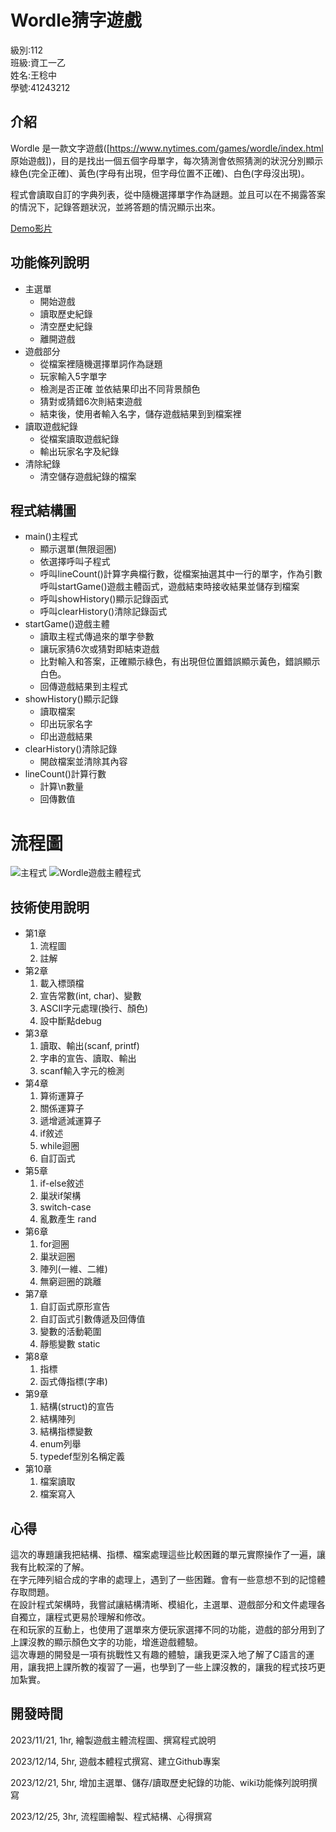 # Wordle猜字遊戲
級別:112<br>
班級:資工一乙<br>
姓名:王稔中<br>
學號:41243212<br>
## 介紹
Wordle 是一款文字遊戲([https://www.nytimes.com/games/wordle/index.html 原始遊戲])，目的是找出一個五個字母單字，每次猜測會依照猜測的狀況分別顯示綠色(完全正確)、黃色(字母有出現，但字母位置不正確)、白色(字母沒出現)。

程式會讀取自訂的字典列表，從中隨機選擇單字作為謎題。並且可以在不揭露答案的情況下，記錄答題狀況，並將答題的情況顯示出來。

[Demo影片](https://www.youtube.com/watch?v=egJnifGDWL0)

## 功能條列說明

* 主選單
    * 開始遊戲
    * 讀取歷史紀錄
    * 清空歷史紀錄
    * 離開遊戲
* 遊戲部分
    * 從檔案裡隨機選擇單詞作為謎題
    * 玩家輸入5字單字
    * 檢測是否正確 並依結果印出不同背景顏色
    * 猜對或猜錯6次則結束遊戲
    * 結束後，使用者輸入名字，儲存遊戲結果到到檔案裡
* 讀取遊戲紀錄
    * 從檔案讀取遊戲紀錄
    * 輸出玩家名字及紀錄
* 清除紀錄
    * 清空儲存遊戲紀錄的檔案

## 程式結構圖

* main()主程式
    * 顯示選單(無限迴圈)
    * 依選擇呼叫子程式
    * 呼叫lineCount()計算字典檔行數，從檔案抽選其中一行的單字，作為引數呼叫startGame()遊戲主體函式，遊戲結束時接收結果並儲存到檔案
    * 呼叫showHistory()顯示記錄函式
    * 呼叫clearHistory()清除記錄函式
* startGame()遊戲主體
    * 讀取主程式傳過來的單字參數
    * 讓玩家猜6次或猜對即結束遊戲
    * 比對輸入和答案，正確顯示綠色，有出現但位置錯誤顯示黃色，錯誤顯示白色。
    * 回傳遊戲結果到主程式
* showHistory()顯示記錄
    * 讀取檔案
    * 印出玩家名字
    * 印出遊戲結果
* clearHistory()清除記錄
    * 開啟檔案並清除其內容
* lineCount()計算行數
    * 計算\n數量
    * 回傳數值


# 流程圖
![主程式](https://i.imgup.co/pi5xs.png)
![Wordle遊戲主體程式](https://i.imgup.co/piziY.jpg)

## 技術使用說明
* 第1章
    1. 流程圖
    2. 註解
* 第2章
    1. 載入標頭檔
    2. 宣告常數(int, char)、變數
    3. ASCII字元處理(換行、顏色)
    4. 設中斷點debug
* 第3章
    1. 讀取、輸出(scanf, printf)
    2. 字串的宣告、讀取、輸出
    3. scanf輸入字元的檢測
* 第4章
    1. 算術運算子
    2. 關係運算子
    3. 遞增遞減運算子
    4. if敘述
    5. while迴圈
    6. 自訂函式
* 第5章
    1. if-else敘述
    2. 巢狀if架構
    3. switch-case
    4. 亂數產生 rand
* 第6章
    1. for迴圈
    2. 巢狀迴圈
    3. 陣列(一維、二維)
    4. 無窮迴圈的跳離
* 第7章
    1. 自訂函式原形宣告
    2. 自訂函式引數傳遞及回傳值
    3. 變數的活動範圍
    4. 靜態變數 static
* 第8章
    1. 指標
    2. 函式傳指標(字串)
* 第9章
    1. 結構(struct)的宣告
    2. 結構陣列
    3. 結構指標變數
    4. enum列舉
    5. typedef型別名稱定義
* 第10章
    1. 檔案讀取
    2. 檔案寫入

## 心得
這次的專題讓我把結構、指標、檔案處理這些比較困難的單元實際操作了一遍，讓我有比較深的了解。<br>
在字元陣列組合成的字串的處理上，遇到了一些困難。會有一些意想不到的記憶體存取問題。<br>
在設計程式架構時，我嘗試讓結構清晰、模組化，主選單、遊戲部分和文件處理各自獨立，讓程式更易於理解和修改。<br>
在和玩家的互動上，也使用了選單來方便玩家選擇不同的功能，遊戲的部分用到了上課沒教的顯示顏色文字的功能，增進遊戲體驗。<br>
這次專題的開發是一項有挑戰性又有趣的體驗，讓我更深入地了解了C語言的運用，讓我把上課所教的複習了一遍，也學到了一些上課沒教的，讓我的程式技巧更加紮實。
## 開發時間
2023/11/21, 1hr, 繪製遊戲主體流程圖、撰寫程式說明

2023/12/14, 5hr, 遊戲本體程式撰寫、建立Github專案

2023/12/21, 5hr, 增加主選單、儲存/讀取歷史紀錄的功能、wiki功能條列說明撰寫

2023/12/25, 3hr, 流程圖繪製、程式結構、心得撰寫
